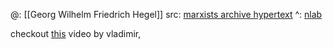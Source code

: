 @: [[Georg Wilhelm Friedrich Hegel]]
src: [marxists archive hypertext](https://www.marxists.org/reference/archive/hegel/works/hl/)
^: [nlab](https://ncatlab.org/nlab/show/Science+of+Logic) 


checkout [this](https://www.youtube.com/watch?v=B9xgBEx3YoQ) video by vladimir, 